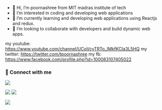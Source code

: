 - 👋 Hi, I’m poornashree from MIT madras institute of tech
- 👀 I’m interested in coding and developing web applications 
- 🌱 I’m currently learning and developing web applications using Reactjs and redux.
- 💞️ I’m looking to collaborate with developers and build dynamic web apps.



my youtube: https://www.youtube.com/channel/UCqVcyTRTo_lMkfKCIa3L5HQ
my twitter: https://twitter.com/tpoornashree
my fb: https://www.facebook.com/profile.php?id=100083107405022

### 🤟 Connect with me
[<img src = "https://img.shields.io/badge/linkedin-%230077B5.svg?&style=for-the-badge&logo=linkedin&logoColor=white&theme=radical">](https://www.linkedin.com/in/poornashree-thirumalai-6b1b19220/)

[<img src = "https://img.shields.io/badge/hackerrank-%2322DC060.svg?&style=for-the-badge&logo=hackerrank&logoColor=white&theme=radical">](https://www.hackerrank.com/TPOORNASHREE)
[<img src = "https://img.shields.io/badge/instagram-%23DA2D7D.svg?&style=for-the-badge&logo=instagram&logoColor=white&theme=radical">](https://www.instagram.com/codeliketheresnotomorrow) 

[<img src = "https://img.shields.io/badge/mail-%23AA3225.svg?&style=for-the-badge&logo=gmail&logoColor=white&theme=radical">](mailto:tpoornashree@gmail.com)


<!---
tpoornashree/tpoornashree is a ✨ special ✨ repository because its `README.md` (this file) appears on your GitHub profile.
You can click the Preview link to take a look at your changes.
--->
